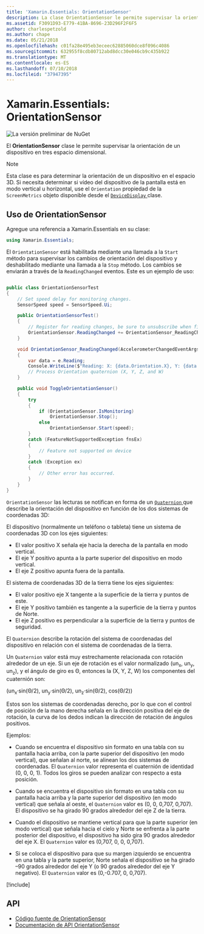 ```yaml
---
title: 'Xamarin.Essentials: OrientationSensor'
description: La clase OrientationSensor le permite supervisar la orientación de un dispositivo en un espacio tridimensional.
ms.assetid: F3091D93-E779-41BA-8696-23D296F2F6F5
author: charlespetzold
ms.author: chape
ms.date: 05/21/2018
ms.openlocfilehash: c01fa28e495eb3eceec62885060dce8f096c4086
ms.sourcegitcommit: 632955f8cdb80712abd8dcc30e046cb9c435b922
ms.translationtype: MT
ms.contentlocale: es-ES
ms.lasthandoff: 07/10/2018
ms.locfileid: "37947395"
---
```

# <a name="xamarinessentials-orientationsensor"></a>Xamarin.Essentials: OrientationSensor

![La versión preliminar de NuGet](~/media/shared/pre-release.png)

El **OrientationSensor** clase le permite supervisar la orientación de un dispositivo en tres espacio dimensional.

> [!NOTE]
> Esta clase es para determinar la orientación de un dispositivo en el espacio 3D. Si necesita determinar si vídeo del dispositivo de la pantalla está en modo vertical u horizontal, use el `Orientation` propiedad de la `ScreenMetrics` objeto disponible desde el [ `DeviceDisplay` ](device-display.md) clase.

## <a name="using-orientationsensor"></a>Uso de OrientationSensor

Agregue una referencia a Xamarin.Essentials en su clase:

```csharp
using Xamarin.Essentials;
```

El `OrientationSensor` está habilitada mediante una llamada a la `Start` método para supervisar los cambios de orientación del dispositivo y deshabilitado mediante una llamada a la `Stop` método. Los cambios se enviarán a través de la `ReadingChanged` eventos. Este es un ejemplo de uso:

```csharp

public class OrientationSensorTest
{
    // Set speed delay for monitoring changes.
    SensorSpeed speed = SensorSpeed.Ui;

    public OrientationSensorTest()
    {
        // Register for reading changes, be sure to unsubscribe when finished
        OrientationSensor.ReadingChanged += OrientationSensor_ReadingChanged;
    }

    void OrientationSensor_ReadingChanged(AccelerometerChangedEventArgs e)
    {
        var data = e.Reading;
        Console.WriteLine($"Reading: X: {data.Orientation.X}, Y: {data.Orientation.Y}, Z: {data.Orientation.Z}, W: {data.Orientation.W}");
        // Process Orientation quaternion (X, Y, Z, and W)
    }

    public void ToggleOrientationSensor()
    {
        try
        {
            if (OrientationSensor.IsMonitoring)
                OrientationSensor.Stop();
            else
                OrientationSensor.Start(speed);
        }
        catch (FeatureNotSupportedException fnsEx)
        {
            // Feature not supported on device
        }
        catch (Exception ex)
        {
            // Other error has occurred.
        }
    }
}
```

`OrientationSensor` las lecturas se notifican en forma de un [ `Quaternion` ](xref:System.Numerics.Quaternion) que describe la orientación del dispositivo en función de los dos sistemas de coordenadas 3D:

El dispositivo (normalmente un teléfono o tableta) tiene un sistema de coordenadas 3D con los ejes siguientes:

- El valor positivo X señala eje hacia la derecha de la pantalla en modo vertical.
- El eje Y positivo apunta a la parte superior del dispositivo en modo vertical.
- El eje Z positivo apunta fuera de la pantalla.

El sistema de coordenadas 3D de la tierra tiene los ejes siguientes:

- El valor positivo eje X tangente a la superficie de la tierra y puntos de este.
- El eje Y positivo también es tangente a la superficie de la tierra y puntos de Norte.
- El eje Z positivo es perpendicular a la superficie de la tierra y puntos de seguridad.

El `Quaternion` describe la rotación del sistema de coordenadas del dispositivo en relación con el sistema de coordenadas de la tierra.

Un `Quaternion` valor está muy estrechamente relacionada con rotación alrededor de un eje. Si un eje de rotación es el valor normalizado (un<sub>x</sub>, un<sub>y</sub>, un<sub>z</sub>), y el ángulo de giro es Θ, entonces la (X, Y, Z, W) los componentes del cuaternión son:

(un<sub>x</sub>·sin(Θ/2), un<sub>y</sub>·sin(Θ/2), un<sub>z</sub>·sin(Θ/2), cos(Θ/2))

Estos son los sistemas de coordenadas derecho, por lo que con el control de posición de la mano derecha señala en la dirección positiva del eje de rotación, la curva de los dedos indican la dirección de rotación de ángulos positivos.

Ejemplos:

* Cuando se encuentra el dispositivo sin formato en una tabla con su pantalla hacia arriba, con la parte superior del dispositivo (en modo vertical), que señalan al norte, se alinean los dos sistemas de coordenadas. El `Quaternion` valor representa el cuaternión de identidad (0, 0, 0, 1). Todos los giros se pueden analizar con respecto a esta posición.

* Cuando se encuentra el dispositivo sin formato en una tabla con su pantalla hacia arriba y la parte superior del dispositivo (en modo vertical) que señala al oeste, el `Quaternion` valor es (0, 0, 0,707, 0,707). El dispositivo se ha girado 90 grados alrededor del eje Z de la tierra.

* Cuando el dispositivo se mantiene vertical para que la parte superior (en modo vertical) que señala hacia el cielo y Norte se enfrenta a la parte posterior del dispositivo, el dispositivo ha sido gira 90 grados alrededor del eje X. El `Quaternion` valor es (0,707, 0, 0, 0,707).

* Si se coloca el dispositivo para que su margen izquierdo se encuentra en una tabla y la parte superior, Norte señala el dispositivo se ha girado &ndash;90 grados alrededor del eje Y (o 90 grados alrededor del eje Y negativo). El `Quaternion` valor es (0,-0.707, 0, 0,707).

[!include[](~/essentials/includes/sensor-speed.md)]

## <a name="api"></a>API

- [Código fuente de OrientationSensor](https://github.com/xamarin/Essentials/tree/master/Xamarin.Essentials/OrientationSensor)
- [Documentación de API OrientationSensor](xref:Xamarin.Essentials.OrientationSensor)
